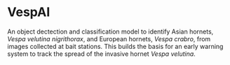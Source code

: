 # VespAI

An object dectection and classification model to identify Asian hornets, *Vespa velutina nigrithorax*, and European hornets, *Vespa crabro*, from images collected at bait stations. This builds the basis for an early warning system to track the spread of the invasive hornet *Vespa velutina*.
